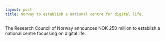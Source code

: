 ```yaml
---
layout: post
title: Norway to establish a national centre for digital life.
---
```


The Research Council of Norway announces NOK 250 million to establish a national centre focussing on digital life.
